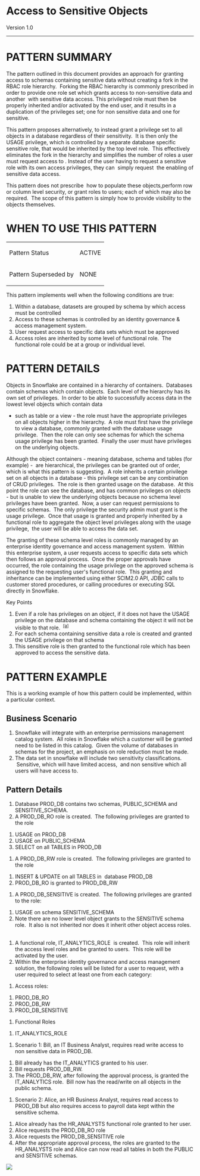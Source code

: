 <span class="c39">Access to Sensitive Objects</span>
====================================================

Version 1.0

<span class="c10"></span>

------------------------------------------------------------------------

<span class="c33 c45"></span>

<span class="c2">PATTERN SUMMARY</span>
=======================================

<span class="c10">The pattern outlined in this document provides an
approach for granting access to schemas containing sensitive data
without creating a fork in the RBAC role hierarchy.  Forking the RBAC
hierarchy is commonly prescribed in order to provide one role set which
grants access to non-sensitive data and another  with sensitive data
access. This privileged role must then be properly inherited and/or
activated by the end user, and it results in a duplication of the
privileges set; one for non sensitive data and one for sensitive.
 </span>

<span class="c10">This pattern proposes alternatively, to instead grant
a privilege set to all objects in a database regardless of their
sensitivity.  It is then only the USAGE privilege, which is controlled
by a separate database specific sensitive role, that would be inherited
by the top level role.  This effectively eliminates the fork in the
hierarchy and simplifies the number of roles a user must request access
to . Instead of the user having to request a sensitive role with its own
access privileges, they can  simply request  the enabling of sensitive
data access.</span>

This pattern does not prescribe  how to populate these objects,perform
row or column level security, or grant roles to users; each of which may
also be required.  The scope of this pattern is simply how to provide
visibility to the objects themselves.  

<span class="c10"></span>

<span class="c2">WHEN TO USE THIS PATTERN</span>
================================================

<span class="c11"></span>

<span id="t.9da8e9ff4d7ce2b01d18dae6bd52c83aadee8acf"></span><span
id="t.0"></span>

<table class="c44">
<tbody>
<tr class="odd">
<td><p><span class="c41">Pattern Status</span></p></td>
<td><p><span class="c6">ACTIVE</span></p></td>
</tr>
<tr class="even">
<td><p><span class="c41">Pattern Superseded by</span></p></td>
<td><p><span class="c6">NONE</span></p></td>
</tr>
</tbody>
</table>

<span class="c10"></span>

<span class="c10">This pattern implements well when the following
conditions are true:</span>

1.  <span class="c10">Within a database, datasets are grouped by schema
    by which access must be controlled</span>
2.  <span class="c10">Access to these schemas is controlled by an
    identity governance & access management system.  </span>
3.  <span class="c10">User request access to specific data sets which
    must be approved</span>
4.  <span class="c10">Access roles are inherited by some level of
    functional role.  The functional role could be at a group or
    individual level.  </span>

<span class="c15"></span>

<span class="c15"></span>

<span class="c2">PATTERN DETAILS</span>
=======================================

Objects in Snowflake are contained in a hierarchy of containers.
 Databases contain schemas which contain objects.  Each level of the
hierarchy has its own set of privileges.  In order to be able to
successfully access data in the lowest level objects which contain data
- such as table or a view - the role must have the appropriate
privileges on all objects higher in the hierarchy.  A role must first
have the privilege to view a database, commonly granted with the
database usage privilege.  Then the role can only see schemas for
which<span class="c10"> the schema usage privilege has been granted.
 Finally the user must have privileges on the underlying objects.
 </span>

Although the object containers - meaning database, schema and tables
(for example) -  are hierarchical, the privileges can be granted out of
order, which is what this pattern is suggesting.  A role inherits a
certain privilege set<span class="c10"> on all objects in a database -
this privilege set can be any combination of CRUD privileges.  The role
is then granted usage on the database.  At this point the role can see
the database, and has common privileges on objects - but is unable to
view the underlying objects because no schema level privileges have been
granted.  Now, a user can request permissions to specific schemas.  The
only privilege the security admin must grant is the usage privilege.
 Once that usage is granted and properly inherited by a functional role
to aggregate the object level privileges along with the usage privilege,
 the user will be able to access the data set.  </span>

The granting of these schema level roles is commonly managed by an
enterprise identity governance and access management system.  Within
this enterprise system, a user requests access to specific data sets
which then follows an approval process.  Once the proper approvals have
occurred, the role containing the usage privilege on the approved schema
is assigned to the requesting user's functional role.  This granting and
inheritance can be implemented using either SCIM2.0 API, JDBC calls to
customer stored procedures, or calling procedures or executing SQL
directly in Snowflake<span class="c10">.</span>

<span class="c10">Key Points</span>

1.  Even if a role has privileges on an object, if it does not have the
    USAGE privilege on the database and schema containing the object it
    will not be visible to that role.
     <sup><a href="#cmnt1" id="cmnt_ref1">[a]</a></sup>
2.  <span class="c10">For each schema containing sensitive data a role
    is created and granted the USAGE privilege on that schema</span>
3.  <span class="c10">This sensitive role is then granted to the
    functional role which has been approved to access the sensitive
    data. </span>

<span class="c2">PATTERN EXAMPLE</span>
=======================================

<span class="c10">This is a working example of how this pattern could be
implemented, within a particular context.</span>

<span class="c27">Business Scenario</span>
------------------------------------------

1.  <span class="c10">Snowflake will integrate with an enterprise
    permissions management catalog system.  All roles in Snowflake which
    a customer will be granted need to be listed in this catalog.  Given
    the volume of databases in schemas for the project, an emphasis on
    role reduction must be made.</span>
2.  <span class="c10">The data set in snowflake will include two
    sensitivity classifications.  Sensitive, which will have limited
    access,  and non sensitive which all users will have access
    to.</span>

<span class="c27">Pattern Details</span>
----------------------------------------

1.  <span class="c10">Database PROD\_DB contains two schemas,
    PUBLIC\_SCHEMA and SENSITIVE\_SCHEMA.</span>
2.  <span class="c10">A PROD\_DB\_RO role is created.  The following
    privileges are granted to the role</span>

<!-- -->

1.  <span class="c10">USAGE on PROD\_DB</span>
2.  <span class="c10">USAGE on PUBLIC\_SCHEMA</span>
3.  <span class="c10">SELECT on all TABLES in PROD\_DB</span>

<!-- -->

1.  <span class="c10">A PROD\_DB\_RW role is created.  The following
    privileges are granted to the role</span>

<!-- -->

1.  <span class="c10">INSERT & UPDATE on all TABLES in  database
    PROD\_DB</span>
2.  <span class="c10">PROD\_DB\_RO is granted to PROD\_DB\_RW</span>

<!-- -->

1.  <span class="c10">A PROD\_DB\_SENSITIVE is created.  The following
    privileges are granted to the role:</span>

<!-- -->

1.  <span class="c10">USAGE on schema SENSITIVE\_SCHEMA</span>
2.  <span class="c10">Note there are no lower level object grants to the
    SENSITIVE schema role.  It also is not inherited nor does it inherit
    other object access roles.  </span>

<!-- -->

1.  <span class="c10">A functional role, IT\_ANALYTICS\_ROLE  is
    created.  This role will inherit the access level roles and be
    granted to users.  This role will be activated by the user.</span>
2.  <span class="c10">Within the enterprise identity governance and
    access management solution, the following roles will be listed for a
    user to request, with a user required to select at least one from
    each category:</span>

<!-- -->

1.  <span class="c10">Access roles:</span>

<!-- -->

1.  <span class="c10">PROD\_DB\_RO</span>
2.  <span class="c10">PROD\_DB\_RW</span>
3.  <span class="c10">PROD\_DB\_SENSITIVE</span>

<!-- -->

1.  <span class="c10">Functional Roles</span>

<!-- -->

1.  <span class="c10">IT\_ANALYTICS\_ROLE</span>

<!-- -->

1.  <span class="c10">Scenario 1: Bill, an IT Business Analyst, requires
    read write access to non sensitive data in PROD\_DB.  </span>

<!-- -->

1.  <span class="c10">Bill already has the IT\_ANALYTICS granted to his
    user.  </span>
2.  <span class="c10">Bill requests PROD\_DB\_RW.  </span>
3.  <span class="c10">The PROD\_DB\_RW, after following the approval
    process, is granted the IT\_ANALYTICS role.  Bill now has the
    read/write on all objects in the public schema. </span>

<!-- -->

1.  <span class="c10">Scenario 2: Alice, an HR Business Analyst,
    requires read access to PROD\_DB but also requires access to payroll
    data kept within the sensitive schema.  </span>

<!-- -->

1.  <span class="c10">Alice already has the HR\_ANALYSTS functional role
    granted to her user.</span>
2.  <span class="c10">Alice requests the PROD\_DB\_RO role</span>
3.  <span class="c10">Alice requests the PROD\_DB\_SENSITIVE role</span>
4.  <span class="c10">After the appropriate approval process, the roles
    are granted to the HR\_ANALYSTS role and Alice can now read all
    tables in both the PUBLIC and SENSITIVE schemas.  </span>

<span class="c10"></span>

<span
style="overflow: hidden; display: inline-block; margin: 0.00px 0.00px; border: 0.00px solid #000000; transform: rotate(0.00rad) translateZ(0px); -webkit-transform: rotate(0.00rad) translateZ(0px); width: 507.90px; height: 804.50px;">![](images/image2.png)</span>

<span class="c30">Fig 1.0 Suggested Approach</span>

<span
style="overflow: hidden; display: inline-block; margin: 0.00px 0.00px; border: 0.00px solid #000000; transform: rotate(0.00rad) translateZ(0px); -webkit-transform: rotate(0.00rad) translateZ(0px); width: 497.82px; height: 689.50px;">![](images/image3.png)</span>

<span class="c30">Fig 2.0 Traditional Pattern</span>

<span class="c10"></span>

<span class="c10"></span>

<span class="c10"></span>

<span class="c2">GUIDANCE</span>
================================

<span class="c31">MISAPPLICATIONS TO AVOID</span>
-------------------------------------------------

<span class="c10">TBD</span>

<span class="c31">INCOMPATIBILITIES</span>
------------------------------------------

1.  <span class="c10">This pattern assumes a user should have the same
    access level permissions on objects in a database.  If the user
    indeed requires separate permissions levels for schemas contained
    within the same database the model may need to be extended or a
    different model used.  </span>

<span class="c31">OTHER IMPLICATIONS</span>
-------------------------------------------

1.  Some applications which integrate with SCIM may not support all
    functionality required to properly manage this approach requiring
    custom<sup><a href="#cmnt2" id="cmnt_ref2">[b]</a><a href="#cmnt3" id="cmnt_ref3">[c]</a><a href="#cmnt4" id="cmnt_ref4">[d]</a><a href="#cmnt5" id="cmnt_ref5">[e]</a><a href="#cmnt6" id="cmnt_ref6">[f]</a></sup>\` SCIM
    or JDBC integration.
    <sup><a href="#cmnt7" id="cmnt_ref7">[g]</a><a href="#cmnt8" id="cmnt_ref8">[h]</a><a href="#cmnt9" id="cmnt_ref9">[i]</a><a href="#cmnt10" id="cmnt_ref10">[j]</a><a href="#cmnt11" id="cmnt_ref11">[k]</a></sup>

<span class="c10"></span>

<span class="c36">DESIGN PRINCIPLES ENABLED BY THIS PATTERN</span>

<span class="c10">With a traditional approach of having non-sensitive
and sensitive versions of RBAC roles for a database and/or schema, the
user must determine both which dataset they should have access to as
well as which level of access they should have to this data - and
request access to that role.  This may not be intuitive to users not
properly trained and experienced with Snowflake RBAC.  With the model
proposed in this pattern, the access level has already been determined,
likely based on the organizational role of the user.  The only request
the user is making is which datasets the user should be able to view.
 </span>

<span class="c10"></span>

<span class="c36">BENEFITS ENABLED BY THIS PATTERN</span>

<span class="c10">The benefit of this pattern is when a user is
 reviewing the possible roles to request access to, they only see three
roles and must decide 1) what privilege level do I need and 2) do I need
access to sensitive data.  These decisions are made independently of
each other.  In a typical model, this same hierarchy would require at
least 4 roles, and each role would be a distinct set of combined
privileges. More importantly, a legacy model would require at least 9
grants to be made of privileges to roles whereas the suggested pattern
only requires 5.  These numbers may seem insignificant, however as
implementations of snowflake grow and evolve, simplification of RBAC
hierarchies will be critical to successful extensibility and ease of
management.  </span>

1.  <span class="c10">Simplified RBAC Hierarchy</span>
2.  <span class="c10">Simplified enterprise catalog of available
    roles</span>
3.  <span class="c10">More intuitive access selections for common
    users</span>
4.  Simplified integration with <span class="c0">IAM (Identity and
    Access Management) or IGA (Identity Governance and Administration)
    tools</span>

<span class="c36">RELATED RESOURCES</span>

<span class="c10">The following related information is available.</span>

<span id="t.4dbae366229713e90ad0d3003f2f186efd04c318"></span><span
id="t.1"></span>

<table class="c44">
<tbody>
<tr class="odd">
<td><p><span class="c10">Snowflake Related Patterns</span></p></td>
<td><p><span class="c10"></span></p></td>
</tr>
<tr class="even">
<td><p><span class="c10">Snowflake Community Posts</span></p></td>
<td><p><span class="c10"></span></p></td>
</tr>
<tr class="odd">
<td><p><span class="c10">Snowflake Documentation</span></p></td>
<td><p><span class="c10"></span></p></td>
</tr>
<tr class="even">
<td><p><span class="c10">Partner Documentation</span></p></td>
<td><p><span class="c10"></span></p></td>
</tr>
</tbody>
</table>

<span class="c10"></span>

<span class="c32">                                                                                </span><span class="c32 c43">Page </span><span style="overflow: hidden; display: inline-block; margin: 0.00px 0.00px; border: 0.00px solid #000000; transform: rotate(0.00rad) translateZ(0px); -webkit-transform: rotate(0.00rad) translateZ(0px); width: 110.71px; height: 28.50px;">![](images/image1.png)</span>
----------------------------------------------------------------------------------------------------------------------------------------------------------------------------------------------------------------------------------------------------------------------------------------------------------------------------------------------------------------------------------------------------------------------

<a href="#cmnt_ref1" id="cmnt1">[a]</a><span class="c3">Clever! But come
to think of it, it does concern me that it will be confusing to
auditors.</span>

<a href="#cmnt_ref2" id="cmnt2">[b]</a><span class="c3">Given that SCIM
can never handle any actual GRANTS, even a custom SCIM  integration
wouldn't be feasible.</span>

<a href="#cmnt_ref3" id="cmnt3">[c]</a><span class="c3">you are
referring to SCIM not making the privilege grants, only grants of roles
correct?</span>

<a href="#cmnt_ref4" id="cmnt4">[d]</a><span class="c3">Yes</span>

<a href="#cmnt_ref5" id="cmnt5">[e]</a><span class="c3">I am not sure I
follow here and not making the privilege grants. What are the
limitations with SCIM?</span>

<a href="#cmnt_ref6" id="cmnt6">[f]</a><span class="c3">I believe the
/Groups endpoint can grant roles to users or roles, but not grant
specific privileges to roles.</span>

<a href="#cmnt_ref7" id="cmnt7">[g]</a><span class="c3">Given that SCIM
can never handle any actual GRANTS, even a custom SCIM  integration
wouldn't be feasible.</span>

<a href="#cmnt_ref8" id="cmnt8">[h]</a><span class="c3">you are
referring to SCIM not making the privilege grants, only grants of roles
correct?</span>

<a href="#cmnt_ref9" id="cmnt9">[i]</a><span class="c3">Yes</span>

<a href="#cmnt_ref10" id="cmnt10">[j]</a><span class="c3">I am not sure
I follow here and not making the privilege grants. What are the
limitations with SCIM?</span>

<a href="#cmnt_ref11" id="cmnt11">[k]</a><span class="c3">I believe the
/Groups endpoint can grant roles to users or roles, but not grant
specific privileges to roles.</span>
